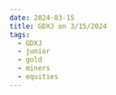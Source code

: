 ```yaml
---
date: 2024-03-15
title: GDXJ on 3/15/2024
tags: 
  - GDXJ
  - junior
  - gold
  - miners
  - equities
---
```

<div class="post">
<snapshot-grid 
    :reports="['2024/03/14/CTA/GDXJ', '2024/03/15/CTA/GDXJ', '2024/03/15/MTP/GDXJ']"
    chart="2024/03/15/Chart/GDXJ"
/>
<p>

</p>
<p>

</p>
</div>